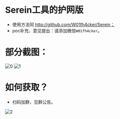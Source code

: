 # Serein工具的护网版  
- 使用方法同 http://github.com/W01fh4cker/Serein；  
- poc补充、意见提出：请添加微信`W01fh4cker`。
# 部分截图：  
![0](https://s2.loli.net/2022/08/01/6J4NixqYOoTrKQB.png)
![1](https://s2.loli.net/2022/08/01/NSftXF91i3DBze4.jpg)
# 如何获取？  
- 扫码加群，见群公告。  

![2](https://s2.loli.net/2022/08/01/3otFgZlXsOUre4n.jpg)
